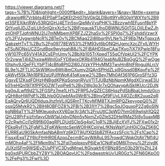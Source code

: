 https://viewer.diagrams.net/?tags=%7B%7D&highlight=0000ff&edit=_blank&layers=1&nav=1&title=sxema.drawio#R7Vrbbts4EP0aPTaQKEt2Hi07bVGkQLDBott9YyRG0pYWXYq%2B9et3SFEXikriRWy53RQIGHJ4ETln5syQieMvVvsPHK%2Bzzywh1EFusnf8pYPQtYuglIJDJZgiLUh5nlQirxXc5z%2BIFrpauskTUhoDBWNU5GtTGLOiILEwZJhztjOHPTJqfnWNU2IJ7mNMbemXPBFZJZ2haSv%2FSPI0q7%2FshddVzwrXg%2FVJygwnbNcR%2BTeOv%2BCMiaq22i8Ilbqr9VLNe%2F9Eb7MxTgpxzAQabzeHTyT%2Bu%2Fg09778EW53%2FM93vt6bONQHJgmcXzcZFxlLWYHpTSuNONsUCZGrutBqx9wytgahB8J%2FiBAHDSbeCAaiTKyo7iX7XPwlp18FuvW107Pc65VV41A3CsEPnUmy%2BbXb105TrXpedT55qCfVpkUl2%2FCYPKOr2vwwT4l4ZhxqwAWnIGxFYD8wjxOKRb4194G1eabNuBZBqGgQ%2FwOget0tphv9JQeFFLYbPTI4cBfq8PtG2l60JVzkYPHvMM3TwvHn8htFRngulALrcVBL9e%2FTLliCSkW9Kpy6Wtj8mCXumy2lQAnSPHdZLsj9Gissd0BKpvFp%2FcAWyf55k7Ah1BP82qUPJlftWoK41qKsww2%2Bey7Mh0Af361P6GroSFfz3GGgxvE1ZKsdFDHzHNBgdKPKqSonqnRVuVTlTJUBzNbNpmKMgdXCjrwaE3Uk01reHQn197XfPPDGZWTvojPe6%2By2Wg3p3r7xQOhayypAiSkllKUcr2DJNbg0qJLwft9d2%2FGSPz7me1LH%2FRP5JyQZECS6HjqzPdSbBbaLhmdz0cnvQHt8oHWPdf%2BLhlp0GUwbfAx0WrB%2BInyQf9FUyLX4OZc8K2uuq2qREqAQryQr6UQDtlduqJhzfnVLilQSRmTTKcyM1M8TXJmRPQZkeyyppQ0%2FossQ5MykR2%2BIH8OBFOZ8%2FBj%2B31IY7%2Bgc5qJOguxoP2Zg6oSlNkgNB6aTY%2FMKleupdyxXV6DarXr3At%2FruUtlC3pWD7hmG69wIjsh1QQ2QHJ28PrFsjzfnfayvObW1aUxbyDNm5yNxmZv0ZteS2DHeRMa25t8y5uaxMBC2cRwhCcI1zR9f8j00agRPLDUdSClpSg4sjC1oR%2BJljEcXVFJ%2FXw01x2rPEkqRyFl%2FgM%2FqKWkmtcSenWOIHKCpVwLfKNsWaYUnH0jC0aZ5K6CFURREaU90SkAmfasNbABmYz6KDT9jUfXQSbBZfFAxzzSFclc%2Fs1Cap%2FissxjExqTZY6lcFtHHR0EAzqoZecm8CqyWARuL9S7rowdCWqkOtAV7M14UmMOhx4aF%2FMkm9lsT%2Fql7opIpxovP6iEw1CNdFe0M6I7rnyu%2FzjydKJUXzISFm9WSlEvZUsPFVC3DydMnwLftGlvakfr6YBNz85m03b29IYoZhL24bg0xdjPURCbbZYZ8Y%2BOAQqvUC%2FpdwestrkUv1JR0Gz%2FN6GKpO0%2FePg3%2FwI%3D